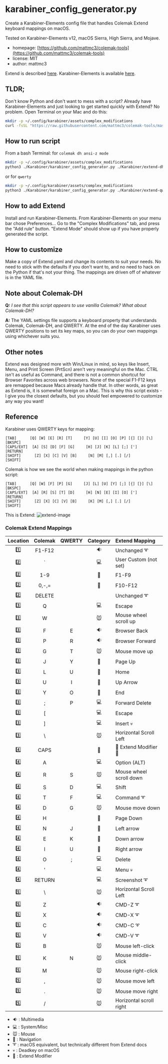 # karabiner_config_generator.py

Create a Karabiner-Elements config file that handles Colemak Extend keyboard
mappings on macOS.

Tested on Karabiner-Elements v12, macOS Sierra, High Sierra, and Mojave.

- homepage: [https://github.com/mattmc3/colemak-tools](https://github.com/mattmc3/colemak-tools)
- license: MIT
- author: mattmc3

Extend is described [here][extend]. Karabiner-Elements is available [here][karabiner].

## TLDR;

Don't know Python and don't want to mess with a script? Already have
Karabiner-Elements and just looking to get started quickly with Extend?
No problem. Open Terminal on your Mac and do this:

```bash
mkdir -p ~/.config/karabiner/assets/complex_modifications
curl -fsSL "https://raw.githubusercontent.com/mattmc3/colemak-tools/master/Karabiner/generated/extend.json" > ~/.config/karabiner/assets/complex_modifications/extend.json
```

## How to run script

From a bash Terminal:
for `colemak dh ansi-z mode`
```bash
mkdir -p ~/.config/karabiner/assets/complex_modifications
python3 ./Karabiner/karabiner_config_generator.py ./Karabiner/extend-dh-ansi-z-custom.yaml > ~/.config/karabiner/assets/complex_modifications/extend.json
```
or for `qwerty`
```bash
mkdir -p ~/.config/karabiner/assets/complex_modifications
python3 ./Karabiner/karabiner_config_generator.py ./Karabiner/extend-qwerty.yaml > ~/.config/karabiner/assets/complex_modifications/extend-qwerty.json
```

## How to add Extend

Install and run Karabiner-Elements. From Karabiner-Elements on your menu bar
chose Preferences... Go to the "Complex Modifications" tab, and press the
"Add rule" button. "Extend Mode" should show up if you have properly generated
the script.

## How to customize

Make a copy of Extend.yaml and change its contents to suit your needs. No need
to stick with the defaults if you don't want to, and no need to hack on the
Python if that's not your thing. The mappings are driven off of whatever is in
the YAML file.

## Note about Colemak-DH

__Q:__ *I see that this script appears to use vanilla Colemak? What about Colemak-DH?*

__A:__ The YAML settings file supports a keyboard property that understands
Colemak, Colemak-DH, and QWERTY. At the end of the day Karabiner uses QWERTY
positions to set its key maps, so you can do your own mappings using whichever
suits you.

## Other notes

Extend was designed more with Win/Linux in mind, so keys like Insert, Menu, and
Print Screen (PrtScn) aren't very meaningful on the Mac. CTRL isn't as useful as
Command, and there is not a common shortcut for Browser Favorites across web
browsers. None of the special F1-F12 keys are remapped because Macs already
handle that. In other words, as great as Extend is, it is somewhat foreign on a
Mac. This is why this script exists - I give you the closest defaults, but you
should feel empowered to customize any way you want!

## Reference

Karabiner uses QWERTY keys for mapping:

```text
[TAB]      [Q] [W] [E] [R] [T]     [Y] [U] [I] [O] [P] [{] [}] [\] [BKSPC]
[CAPS/EXT]  [A] [S] [D] [F] [G]     [H] [J] [K] [L] [;] [']        [RETURN]
[SHIFT]      [Z] [X] [C] [V] [B]     [N] [M] [,] [.] [/]           [SHIFT]
```

Colemak is how we see the world when making mappings in the python script:

```text
[TAB]      [Q] [W] [F] [P] [G]     [J] [L] [U] [Y] [;] [{] [}] [\] [BKSPC]
[CAPS/EXT]  [A] [R] [S] [T] [D]     [H] [N] [E] [I] [O] [']        [RETURN]
[SHIFT]      [Z] [X] [C] [V] [B]     [K] [M] [,] [.] [/]           [SHIFT]
```

This is Extend:
![extend-image][extend-image]

### Colemak Extend Mappings

| Location | Colemak | QWERTY |  Category  | Extend Mapping                |
|:--------:|:-------:|:------:|:----------:|:------------------------------|
|  :one:   | F1-F12  |        |  :sound:   | Unchanged :curly_loop:        |
|  :two:   |    `    |        | :computer: | User Custom (not set)         |
|  :two:   |   1-9   |        |   :1234:   | F1-F9                         |
|  :two:   |  0,-,=  |        |   :1234:   | F10-F12                       |
|  :two:   | DELETE  |        |            | Unchanged :curly_loop:        |
| :three:  |    Q    |        | :computer: | Escape                        |
| :three:  |    W    |        |  :mouse:   | Mouse wheel scroll up         |
| :three:  |    F    |   E    |  :sound:   | Browser Back                  |
| :three:  |    P    |   R    |  :sound:   | Browser Forward               |
| :three:  |    G    |   T    |  :mouse:   | Mouse move up                 |
| :three:  |    J    |   Y    |  :rocket:  | Page Up                       |
| :three:  |    L    |   U    |  :rocket:  | Home                          |
| :three:  |    U    |   I    |  :rocket:  | Up Arrow                      |
| :three:  |    Y    |   O    |  :rocket:  | End                           |
| :three:  |    ;    |   P    | :computer: | Forward Delete                |
| :three:  |    [    |        | :computer: | Escape                        |
| :three:  |    ]    |        | :computer: | Insert :skull:                |
| :three:  |    \    |        |  :mouse:   | Horizontal Scroll Left        |
|  :four:  |  CAPS   |        |  :rocket:  | :tada: Extend Modifier :tada: |
|  :four:  |    A    |        | :computer: | Option (ALT)                  |
|  :four:  |    R    |   S    |  :mouse:   | Mouse wheel scroll down       |
|  :four:  |    S    |   D    | :computer: | Shift                         |
|  :four:  |    T    |   F    | :computer: | Command :curly_loop:          |
|  :four:  |    D    |   G    |  :mouse:   | Mouse move down               |
|  :four:  |    H    |        |  :rocket:  | Page Down                     |
|  :four:  |    N    |   J    |  :rocket:  | Left arrow                    |
|  :four:  |    E    |   K    |  :rocket:  | Down arrow                    |
|  :four:  |    I    |   U    |  :rocket:  | Right arrow                   |
|  :four:  |    O    |   ;    | :computer: | Delete                        |
|  :four:  |    '    |        | :computer: | Menu :skull:                  |
|  :four:  | RETURN  |        | :computer: | Screenshot :curly_loop:       |
|  :five:  |    \    |        |  :mouse:   | Horizontal Scroll Left        |
|  :five:  |    Z    |        |  :sound:   | CMD-Z :curly_loop:            |
|  :five:  |    X    |        |  :sound:   | CMD-X :curly_loop:            |
|  :five:  |    C    |        |  :sound:   | CMD-C :curly_loop:            |
|  :five:  |    V    |        |  :sound:   | CMD-V :curly_loop:            |
|  :five:  |    B    |        |  :mouse:   | Mouse left-click              |
|  :five:  |    K    |   N    |  :mouse:   | Mouse middle-click            |
|  :five:  |    M    |        |  :mouse:   | Mouse right-click             |
|  :five:  |    ,    |        |  :mouse:   | Mouse move left               |
|  :five:  |    .    |        |  :mouse:   | Mouse move right              |
|  :five:  |    /    |        |  :mouse:   | Horizontal scroll right       |

- :sound: : Multimedia
- :computer: : System/Misc
- :mouse: : Mouse
- :rocket: : Navigation
- :curly_loop: : macOS equivalent, but technically different from Extend docs
- :skull: : Deadkey on macOS
- :tada: : Extend Modifier

[homepage]: https://github.com/mattmc3/colemak-tools
[extend]: https://forum.colemak.com/topic/2014-extend-extra-extreme/
[karabiner]: https://pqrs.org/osx/karabiner/
[extend-image]: https://www.dropbox.com/s/gks7fzzhw6y7o3p/Extend-ANSI-NoWi-Linux_90d.png?raw=1
